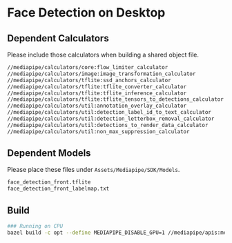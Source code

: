 # Face Detection on Desktop

## Dependent Calculators
Please include those calculators when building a shared object file.

```txt
//mediapipe/calculators/core:flow_limiter_calculator
//mediapipe/calculators/image:image_transformation_calculator
//mediapipe/calculators/tflite:ssd_anchors_calculator
//mediapipe/calculators/tflite:tflite_converter_calculator
//mediapipe/calculators/tflite:tflite_inference_calculator
//mediapipe/calculators/tflite:tflite_tensors_to_detections_calculator
//mediapipe/calculators/util:annotation_overlay_calculator
//mediapipe/calculators/util:detection_label_id_to_text_calculator
//mediapipe/calculators/util:detection_letterbox_removal_calculator
//mediapipe/calculators/util:detections_to_render_data_calculator
//mediapipe/calculators/util:non_max_suppression_calculator
```

## Dependent Models
Please place these files under `Assets/Mediapipe/SDK/Models`.

```txt
face_detection_front.tflite
face_detection_front_labelmap.txt
```

## Build
```sh
### Running on CPU
bazel build -c opt --define MEDIAPIPE_DISABLE_GPU=1 //mediapipe/apis:mediapipe_c
```
